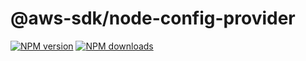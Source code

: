 # @aws-sdk/node-config-provider

[![NPM version](https://img.shields.io/npm/v/@aws-sdk/node-config-provider/latest.svg)](https://www.npmjs.com/package/@aws-sdk/node-config-provider)
[![NPM downloads](https://img.shields.io/npm/dm/@aws-sdk/node-config-provider.svg)](https://www.npmjs.com/package/@aws-sdk/node-config-provider)
